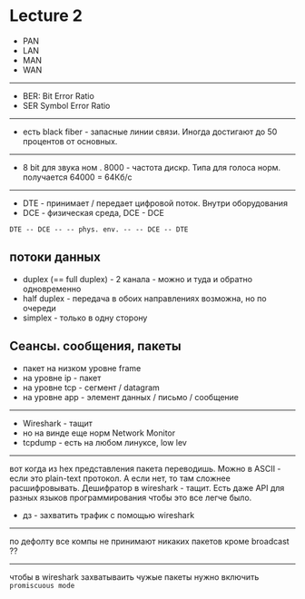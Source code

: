 # Lecture 2
- PAN
- LAN
- MAN
- WAN

---

- BER: Bit Error Ratio
- SER Symbol Error Ratio

---

- есть black fiber - запасные линии связи. Иногда достигают до 50 процентов от основных.

---

- 8 bit для звука ном . 8000 - частота дискр. Типа для голоса норм. получается 64000 = 64Кб/с

---

- DTE - принимает / передает цифровой поток. Внутри оборудования 
- DCE - физическая среда, DCE - DCE

```
DTE -- DCE -- -- phys. env. -- -- DCE -- DTE
```

## потоки данных
- duplex (== full duplex) - 2 канала - можно и туда и обратно одновременно
- half duplex - передача в обоих направлениях возможна, но по очереди
- simplex - только в одну сторону


## Сеансы. сообщения, пакеты
- пакет на низком уровне frame
- на уровне ip - пакет
- на уровне tcp - сегмент / datagram
- на уровне app - элемент данных / письмо / сообщение

---

- Wireshark - тащит 
- но на винде еще норм Network Monitor
- tcpdump - есть на любом линуксе, low lev

---

вот когда из hex представления пакета переводишь. Можно в ASCII - если это plain-text протокол. А если нет, то там сложнее расшифровывать. Дешифратор в wireshark - тащит. Есть даже API для разных языков программирования чтобы это все легче было.

- дз - захватить трафик с помощью wireshark

---

по дефолту все компы не принимают никаких пакетов кроме broadcast ??

---

чтобы в wireshark захватываить чужые пакеты нужно включить `promiscuous mode`
